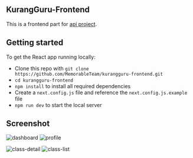 ## KurangGuru-Frontend

This is a frontend part for [api project](https://github.com/MemorableTeam/kurangguru-backend).

## Getting started

To get the React app running locally:

* Clone this repo with `git clone https://github.com/MemorableTeam/kurangguru-frontend.git`
* `cd kurangguru-frontend`
* `npm install` to install all required dependencies
* Create a `next.config.js` file and reference the `next.config.js.example` file
* `npm run dev` to start the local server
  
## Screenshot

![dashboard](https://i.ibb.co/DbHxKRY/Capture11.png)  ![profile](https://i.ibb.co/W0T7vLd/Capture12.png) 

![class-detail](https://i.ibb.co/MRVvmfV/Capture13.png)  ![class-list](https://i.ibb.co/2hfKvhX/Capture14.png) 


